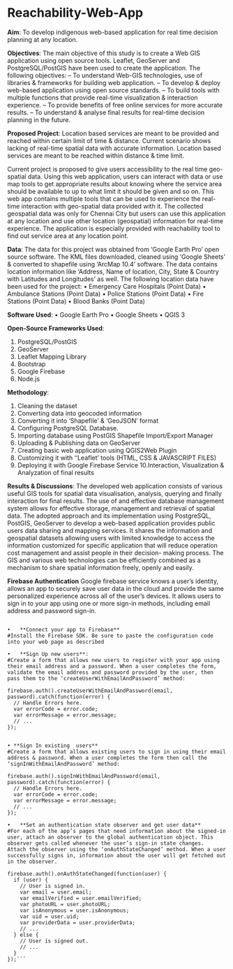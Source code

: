 # Reachability-Web-App

**Aim**:
To develop indigenous web-based application for real time decision planning at any location.

**Objectives**:
The main objective of this study is to create a Web GIS application using open source tools. Leaflet, GeoServer and PostgreSQL/PostGIS have been used to create the application. The following objectives:
–	To understand Web-GIS technologies, use of libraries & frameworks for building web application.
–	To develop & deploy web-based application using open source standards.
–	To build tools with multiple functions that provide real-time visualization & interaction experience.
–	To provide benefits of free online services for more accurate results.
–	To understand & analyse final results for real-time decision planning in the future.

**Proposed Project**:
Location based services are meant to be provided and reached within certain limit of time & distance. Current scenario shows lacking of real-time spatial data with accurate information. Location based services are meant to be reached within distance & time limit. 

Current project is proposed to give users accessibility to the real time geo-spatial data. Using this web application, users can interact with data or use map tools to get appropriate results about knowing where the service area should be available to up to what limit it should be given and so on. This web app contains multiple tools that can be used to experience the real-time interaction with geo-spatial data provided with it. The collected geospatial data was only for Chennai City but users can use this application at any location and use other location (geospatial) information for real-time experience. The application is especially provided with reachability tool to find out service area at any location point.

**Data**:
The data for this project was obtained from ‘Google Earth Pro’ open source software. The KML files downloaded, cleaned using ‘Google Sheets’ & converted to shapefile using ‘ArcMap 10.4’ software. The data contains location information like ‘Address, Name of location, City, State & Country with Latitudes and Longitudes’ as well. The following location data have been used for the project:
•	Emergency Care Hospitals (Point Data)
•	Ambulance Stations (Point Data)
•	Police Stations (Point Data)
•	Fire Stations (Point Data)
•	Blood Banks (Point Data)

**Software Used**:
•	Google Earth Pro
•	Google Sheets
•	QGIS 3

**Open-Source Frameworks Used**:
1. PostgreSQL/PostGIS
2. GeoServer
3. Leaflet Mapping Library
4. Bootstrap
5. Google Firebase
6. Node.js

**Methodology**:
1. Cleaning the dataset
2. Converting data into geocoded information
3. Converting it into ‘Shapefile’ & ‘GeoJSON’ format
4. Configuring PostgreSQL Database.
5. Importing database using PostGIS Shapefile Import/Export Manager
6. Uploading & Publishing data on GeoServer
7. Creating basic web application using QGIS2Web Plugin
8. Customizing it with ‘‘Leaflet’ tools (HTML, CSS & JAVASCRIPT FILES)
9. Deploying it with Google Firebase Service
10.Interaction, Visualization & Analyzation of final results

**Results & Discussions**:
The developed web application consists of various useful GIS tools for spatial data visualisation, analysis, querying and finally interaction for final results. The use of and effective database management system allows for effective storage, management and retrieval of spatial data. The adopted approach and its implementation using PostgreSQL, PostGIS, GeoServer to develop a web-based application provides public users data sharing and mapping services. It shares the information and geospatial datasets allowing users with limited knowledge to access the information customized for specific application that will reduce operation cost management and assist people in their decision- making process. The GIS and various web technologies can be efficiently combined as a mechanism to share spatial information freely, openly and easily.

**Firebase Authentication**
Google firebase service knows a user’s identity, allows an app to securely save user data in the cloud and provide the same personalized experience across all of the user’s devices. It allows users to sign in to your app using one or more sign-in methods, including email address and password sign-in. 

```Steps given below will elaborate about the entire authentication process:

•	**Connect your app to Firebase**
#Install the Firebase SDK. Be sure to paste the configuration code into your web page as described

•	**Sign Up new users**:
#Create a form that allows new users to register with your app using their email address and a password. When a user completes the form, validate the email address and password provided by the user, then pass them to the ‘createUserWithEmailAndPassword’ method:

firebase.auth().createUserWithEmailAndPassword(email, password).catch(function(error) {
  // Handle Errors here.
  var errorCode = error.code;
  var errorMessage = error.message;
  // ...
});


• **Sign In existing  users**
#Create a form that allows existing users to sign in using their email address & password. When a user completes the form then call the ‘signInWithEmailAndPassword’ method:

firebase.auth().signInWithEmailAndPassword(email, password).catch(function(error) {
  // Handle Errors here.
  var errorCode = error.code;
  var errorMessage = error.message;
  // ...
});

•	**Set an authentication state observer and get user data**
#For each of the app’s pages that need information about the signed-in user, attach an observer to the global authentication object. This observer gets called whenever the user’s sign-in state changes. 
Attach the observer using the ‘onAuthStateChanged’ method. When a user successfully signs in, information about the user will get fetched out in the observer.

firebase.auth().onAuthStateChanged(function(user) {
  if (user) {
    // User is signed in.
    var email = user.email;
    var emailVerified = user.emailVerified;
    var photoURL = user.photoURL;
    var isAnonymous = user.isAnonymous;
    var uid = user.uid;
    var providerData = user.providerData;
    // ...
  } else {
    // User is signed out.
    // ...
  }
});```


